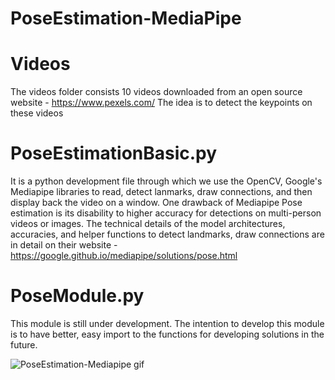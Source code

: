 # PoseEstimation-MediaPipe

# Videos
The videos folder consists 10 videos downloaded from an open source website - https://www.pexels.com/ 
The idea is to detect the keypoints on these videos

# PoseEstimationBasic.py 
It is a python development file through which we use the OpenCV, Google's Mediapipe libraries to read, detect lanmarks, draw connections, and then display back the video on a window. One drawback of Mediapipe Pose estimation is its disability to higher accuracy for detections on multi-person videos or images.
The technical details of the model architectures, accuracies, and helper functions to detect landmarks, draw connections are in detail on their website -https://google.github.io/mediapipe/solutions/pose.html

# PoseModule.py
This module is still under development. The intention to develop this module is to have better, easy import to the functions for developing solutions in the future.

![PoseEstimation-Mediapipe gif](https://user-images.githubusercontent.com/61786557/143673861-b311e85c-dd15-4211-8494-4dd48e28a787.gif)


